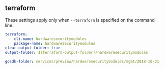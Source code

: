 
## terraform

These settings apply only when `--terraform` is specified on the command line.

``` yaml $(terraform)
terraform:
    cli-name: hardwaresecuritymodules
    package-name: hardwaresecuritymodules
clear-output-folder: true
output-folder: $(terraform-output-folder)/hardwaresecuritymodules
```

```yaml $(tag)=='package-2018-10' && $(terraform)
gosdk-folder: services/preview/hardwaresecuritymodules/mgmt/2018-10-31-preview/hardwaresecuritymodules
```
